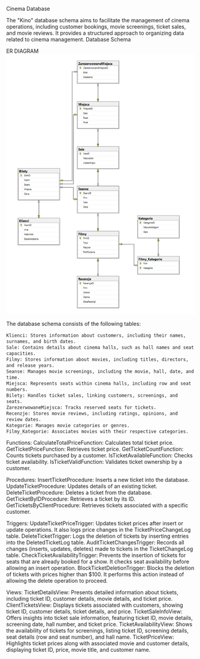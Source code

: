 Cinema Database

The "Kino" database schema aims to facilitate the management of cinema operations, including customer bookings, movie screenings, ticket sales, and movie reviews. It provides a structured approach to organizing data related to cinema management.
Database Schema

ER DIAGRAM
![alt text](https://github.com/j3drzejo/Cinema-DB/blob/main/er.PNG)

The database schema consists of the following tables:

    Klienci: Stores information about customers, including their names, surnames, and birth dates.
    Sale: Contains details about cinema halls, such as hall names and seat capacities.
    Filmy: Stores information about movies, including titles, directors, and release years.
    Seanse: Manages movie screenings, including the movie, hall, date, and time.
    Miejsca: Represents seats within cinema halls, including row and seat numbers.
    Bilety: Handles ticket sales, linking customers, screenings, and seats.
    ZarezerwowaneMiejsca: Tracks reserved seats for tickets.
    Recenzje: Stores movie reviews, including ratings, opinions, and review dates.
    Kategorie: Manages movie categories or genres.
    Filmy_Kategorie: Associates movies with their respective categories.

Functions:
    CalculateTotalPriceFunction: Calculates total ticket price.
    GetTicketPriceFunction: Retrieves ticket price.
    GetTicketCountFunction: Counts tickets purchased by a customer.
    IsTicketAvailableFunction: Checks ticket availability.
    IsTicketValidFunction: Validates ticket ownership by a customer.

Procedures:
    InsertTicketProcedure: Inserts a new ticket into the database.
    UpdateTicketProcedure: Updates details of an existing ticket.
    DeleteTicketProcedure: Deletes a ticket from the database.
    GetTicketByIDProcedure: Retrieves a ticket by its ID.
    GetTicketsByClientProcedure: Retrieves tickets associated with a specific customer.

Triggers:
    UpdateTicketPriceTrigger: Updates ticket prices after insert or update operations. It also logs price changes in the TicketPriceChangeLog table.
    DeleteTicketTrigger: Logs the deletion of tickets by inserting entries into the DeletedTicketLog table.
    AuditTicketChangesTrigger: Records all changes (inserts, updates, deletes) made to tickets in the TicketChangeLog table.
    CheckTicketAvailabilityTrigger: Prevents the insertion of tickets for seats that are already booked for a show. It checks seat availability before allowing an insert operation.
    BlockTicketDeletionTrigger: Blocks the deletion of tickets with prices higher than $100. It performs this action instead of allowing the delete operation to proceed.

Views:
    TicketDetailsView: Presents detailed information about tickets, including ticket ID, customer details, movie details, and ticket price.
    ClientTicketsView: Displays tickets associated with customers, showing ticket ID, customer details, ticket details, and price.
    TicketSaleInfoView: Offers insights into ticket sale information, featuring ticket ID, movie details, screening date, hall number, and ticket price.
    TicketAvailabilityView: Shows the availability of tickets for screenings, listing ticket ID, screening details, seat details (row and seat number), and hall name.
    TicketPriceView: Highlights ticket prices along with associated movie and customer details, displaying ticket ID, price, movie title, and customer name.

